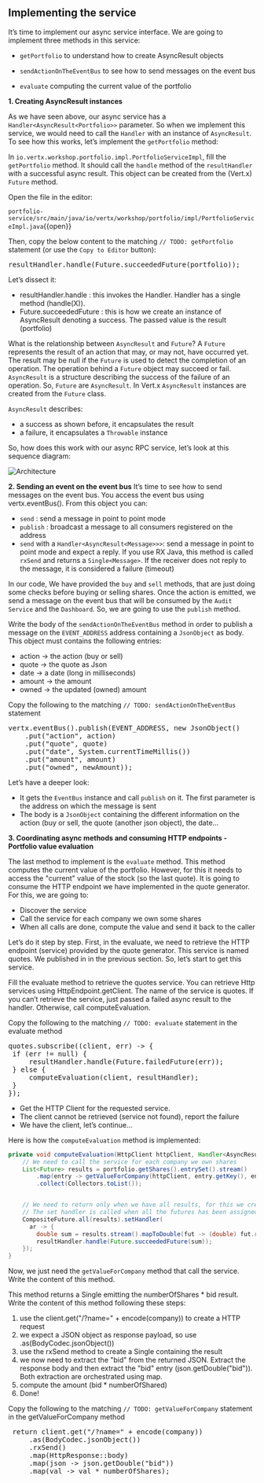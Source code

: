 ## Implementing the service

It’s time to implement our async service interface. We are going to implement three methods in this service:

* `getPortfolio` to understand how to create AsyncResult objects

* `sendActionOnTheEventBus` to see how to send messages on the event bus

* `evaluate` computing the current value of the portfolio

**1. Creating AsyncResult instances**

As we have seen above, our async service has a `Handler<AsyncResult<Portfolio>>` parameter. So when we implement this service, we would need to call the `Handler` with an instance of `AsyncResult`. To see how this works, let’s implement the `getPortfolio` method:

In `io.vertx.workshop.portfolio.impl.PortfolioServiceImpl`, fill the `getPortfolio` method. It should call the `handle` method of the `resultHandler` with a successful async result. This object can be created from the (Vert.x) `Future` method.

Open the file in the editor: 

`portfolio-service/src/main/java/io/vertx/workshop/portfolio/impl/PortfolioServiceImpl.java`{{open}}

Then, copy the below content to the matching `// TODO: getPortfolio` statement (or use the `Copy to Editor` button):

<pre class="file" data-filename="src/main/java/io/vertx/workshop/portfolio/impl/PortfolioServiceImpl.java" data-target="insert" data-marker="// TODO: getPortfolio">
resultHandler.handle(Future.succeededFuture(portfolio));
</pre>

Let’s dissect it:

* resultHandler.handle : this invokes the Handler. Handler<X> has a single method (handle(X)).
* Future.succeededFuture : this is how we create an instance of AsyncResult denoting a success. The passed value is the result (portfolio)

What is the relationship between `AsyncResult` and `Future`? A `Future` represents the result of an action that may, or may not, have occurred yet. The result may be null if the `Future` is used to detect the completion of an operation. The operation behind a `Future` object may succeed or fail. `AsyncResult` is a structure describing the success of the failure of an operation. So, `Future` are `AsyncResult`. In Vert.x `AsyncResult` instances are created from the `Future` class.

`AsyncResult` describes:

* a success as shown before, it encapsulates the result
* a failure, it encapsulates a `Throwable` instance

So, how does this work with our async RPC service, let’s look at this sequence diagram:

![Architecture](/openshift/assets/middleware/rhoar-getting-started-vertx/portfolio-sequence.png)

**2. Sending an event on the event bus**
It’s time to see how to send messages on the event bus. You access the event bus using vertx.eventBus(). From this object you can:

* `send` : send a message in point to point mode
* `publish` : broadcast a message to all consumers registered on the address
* `send` with a `Handler<AsyncResult<Message>>>`: send a message in point to point mode and expect a reply. If you use RX Java, this method is called `rxSend` and returns a `Single<Message>`. If the receiver does not reply to the message, it is considered a failure (timeout)

In our code, We have provided the `buy` and `sell` methods, that are just doing some checks before buying or selling shares. Once the action is emitted, we send a message on the event bus that will be consumed by the `Audit Service` and the `Dashboard`. So, we are going to use the `publish` method.

Write the body of the `sendActionOnTheEventBus` method in order to publish a message on the `EVENT_ADDRESS` address containing a `JsonObject` as body. This object must contains the following entries:
* action → the action (buy or sell)
* quote → the quote as Json
* date → a date (long in milliseconds)
* amount → the amount
* owned → the updated (owned) amount

Copy the following to the matching `// TODO: sendActionOnTheEventBus` statement

<pre class="file" data-filename="src/main/java/io/vertx/workshop/portfolio/impl/PortfolioServiceImpl.java" data-target="insert" data-marker="// TODO: sendActionOnTheEventBus">
vertx.eventBus().publish(EVENT_ADDRESS, new JsonObject()
    .put("action", action)
    .put("quote", quote)
    .put("date", System.currentTimeMillis())
    .put("amount", amount)
    .put("owned", newAmount));
</pre>

Let’s have a deeper look:

* It gets the `EventBus` instance and call `publish` on it. The first parameter is the address on which the message is sent
* The body is a `JsonObject` containing the different information on the action (buy or sell, the quote (another json object), the date…​

**3. Coordinating async methods and consuming HTTP endpoints - Portfolio value evaluation**

The last method to implement is the `evaluate` method. This method computes the current value of the portfolio. However, for this it needs to access the "current" value of the stock (so the last quote). It is going to consume the HTTP endpoint we have implemented in the quote generator. For this, we are going to:

* Discover the service
* Call the service for each company we own some shares
* When all calls are done, compute the value and send it back to the caller

Let’s do it step by step. First, in the evaluate, we need to retrieve the HTTP endpoint (service) provided by the quote generator. This service is named quotes. We published in in the previous section. So, let’s start to get this service.

Fill the evaluate method to retrieve the quotes service. You can retrieve Http services using HttpEndpoint.getClient. The name of the service is quotes. If you can’t retrieve the service, just passed a failed async result to the handler. Otherwise, call computeEvaluation.

Copy the following to the matching `// TODO: evaluate` statement in the evaluate method

<pre class="file" data-filename="src/main/java/io/vertx/workshop/portfolio/impl/PortfolioServiceImpl.java" data-target="insert" data-marker="// TODO: evaluate">
quotes.subscribe((client, err) -> {
 if (err != null) {
     resultHandler.handle(Future.failedFuture(err));
 } else {
     computeEvaluation(client, resultHandler);
 }
});
</pre>

* Get the HTTP Client for the requested service.
* The client cannot be retrieved (service not found), report the failure
* We have the client, let’s continue…​

Here is how the `computeEvaluation` method is implemented:

```java
private void computeEvaluation(HttpClient httpClient, Handler<AsyncResult<Double>> resultHandler) {
    // We need to call the service for each company we own shares
    List<Future> results = portfolio.getShares().entrySet().stream()
        .map(entry -> getValueForCompany(httpClient, entry.getKey(), entry.getValue()))    
        .collect(Collectors.toList());


    // We need to return only when we have all results, for this we create a composite future.
    // The set handler is called when all the futures has been assigned.
    CompositeFuture.all(results).setHandler(                                            
      ar -> {
        double sum = results.stream().mapToDouble(fut -> (double) fut.result()).sum();  
        resultHandler.handle(Future.succeededFuture(sum));                              
    });
}
```

Now, we just need the `getValueForCompany` method that call the service. Write the content of this method. 

This method returns a Single<Double> emitting the numberOfShares * bid result. Write the content of this method following these steps:

1. use the client.get("/?name=" + encode(company)) to create a HTTP request
2. we expect a JSON object as response payload, so use .as(BodyCodec.jsonObject())
3. use the rxSend method to create a Single containing the result
4. we now need to extract the "bid" from the returned JSON. Extract the response body and then extract the "bid" entry (json.getDouble("bid")). Both extraction are orchestrated using map.
5. compute the amount (bid * numberOfShared)
6. Done!

Copy the following to the matching `// TODO: getValueForCompany` statement in the getValueForCompany method 

<pre class="file" data-filename="src/main/java/io/vertx/workshop/portfolio/impl/PortfolioServiceImpl.java" data-target="insert" data-marker="// TODO: getValueForCompany">
 return client.get("/?name=" + encode(company))
     .as(BodyCodec.jsonObject())
     .rxSend()
     .map(HttpResponse::body)
     .map(json -> json.getDouble("bid"))
     .map(val -> val * numberOfShares);                              
</pre>